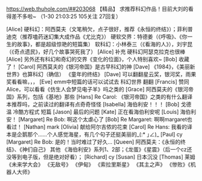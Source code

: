 https://web.thuhole.com/##203068 【精品】
求推荐科幻作品！目前大刘的看得差不多啦~
（1-30 21:03:25 105关注 27回复）

[Alice] 硬科幻：阿西莫夫（文笔稍欠，点子很好，推荐《永恒的终结》）；菲利普迪克（推荐嗑药迷幻集大成作品《尤比克》）
硬软交界：特德姜（《呼吸》、《你一生的故事》，都是超级惊艳的短篇集）
软科幻：小林泰三（《看海的人》），刘宇昆（《奇点遗民》，好几个故事哭死我了）
[Alice] 补充 硬科幻阿瑟克拉克也很棒
[Alice] 另外还有科幻和奇幻的交界《变化的位面》，个人特别喜欢~
[Bob] 收藏了！
[Carol] 阿西莫夫的《银河帝国》是古早科幻的神
[Dave] 《1984》，《美丽新世界》也算科幻（确信）
《童年的终结》
[Dave] 可以翻翻星云奖，银河奖，雨果奖看看嘛，，，
[Eve] emm中短篇的话可以试试去 科幻世界 翻翻
[Francis] 赞同Alice，可以看看《仿生人会梦见电子羊》吗之类的
[Grace] 阿西莫夫的《银河帝国》系列，包括《基地》那些
[Hans] Re Carol: 《银河帝国》之类的有什么翻译本推荐吗，之前读过的翻译有点奇奇怪怪
[Isabella] 海伯利安！！！
[Bob] 戈德温 冷酷方程式 短篇
[Jason] 最后的问题
[Kate] 正在看海伯利安呢
[Louis] 海伯利安！
[Margaret] Re Bob: 啊这个太虐心了
[Bob] Re Margaret: 啊啊margaret也看过！
[Nathan] mark
[Olivia] 献给阿尔吉侬的花束
[Carol] Re Hans: 我看的译本是企鹅那个……个人感觉海星，有几个句子还挺美丽的_(:* ｣∠)_
[Paul] cy
[Margaret] Re Bob: 是的！当时难过了好久…
[Queen] 阿西莫夫：《永恒的终结》、《神们自己》
其他
《海伯利安》系列1、2部；《龙蛋》《星震》（后一个cz还没等到电子版，但是绝对好看）；
[Richard] cy
[Susan] 日本沉没
[Thomas] 莱姆《未来学大会》
《无敌号》
《伊甸》
《索拉里斯星》
《其主之声》
《惨败》《机器人大师》